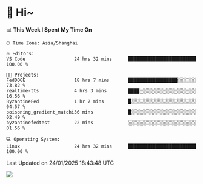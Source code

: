 # 👋 Hi~

<!--START_SECTION:waka-->
📊 **This Week I Spent My Time On** 

```text
🕑︎ Time Zone: Asia/Shanghai

🔥 Editors: 
VS Code                  24 hrs 32 mins      █████████████████████████   100.00 % 

🐱‍💻 Projects: 
FedDOGE                  18 hrs 7 mins       ██████████████████░░░░░░░   73.82 % 
realtime-tts             4 hrs 3 mins        ████░░░░░░░░░░░░░░░░░░░░░   16.56 % 
ByzantineFed             1 hr 7 mins         █░░░░░░░░░░░░░░░░░░░░░░░░   04.57 % 
poisoning_gradient_matchi36 mins             █░░░░░░░░░░░░░░░░░░░░░░░░   02.49 % 
byzantinefedtest         22 mins             ░░░░░░░░░░░░░░░░░░░░░░░░░   01.56 % 

💻 Operating System: 
Linux                    24 hrs 32 mins      █████████████████████████   100.00 % 
```


 Last Updated on 24/01/2025 18:43:48 UTC
<!--END_SECTION:waka-->

![](https://komarev.com/ghpvc/?username=lvdongyi&label=Profile%20views&color=0e75b6&style=flat)

<!---
lvdongyi/lvdongyi is a ✨ special ✨ repository because its `README.md` (this file) appears on your GitHub profile.
You can click the Preview link to take a look at your changes.
--->
